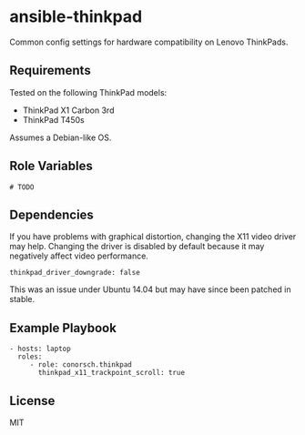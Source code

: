 # ansible-thinkpad

Common config settings for hardware compatibility on Lenovo ThinkPads.

## Requirements

Tested on the following ThinkPad models:

* ThinkPad X1 Carbon 3rd
* ThinkPad T450s

Assumes a Debian-like OS.

## Role Variables

```
# TODO
```

## Dependencies

If you have problems with graphical distortion, changing the X11 video driver
may help. Changing the driver is disabled by default because it may negatively
affect video performance.

`thinkpad_driver_downgrade: false`

This was an issue under Ubuntu 14.04 but may have since been patched in stable.

## Example Playbook

```
- hosts: laptop
  roles:
     - role: conorsch.thinkpad
       thinkpad_x11_trackpoint_scroll: true
```

## License

MIT

